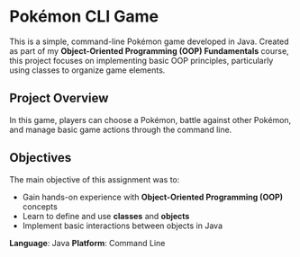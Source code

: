 # Pokémon CLI Game

This is a simple, command-line Pokémon game developed in Java. Created as part of my **Object-Oriented Programming (OOP) Fundamentals** course, this project focuses on implementing basic OOP principles, particularly using classes to organize game elements.

## Project Overview
In this game, players can choose a Pokémon, battle against other Pokémon, and manage basic game actions through the command line.

## Objectives
The main objective of this assignment was to:
- Gain hands-on experience with **Object-Oriented Programming (OOP)** concepts
- Learn to define and use **classes** and **objects**
- Implement basic interactions between objects in Java

**Language**: Java
**Platform**: Command Line
